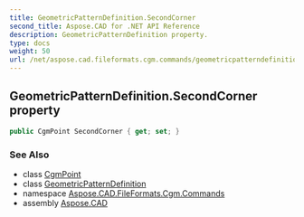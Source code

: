 ```yaml
---
title: GeometricPatternDefinition.SecondCorner
second_title: Aspose.CAD for .NET API Reference
description: GeometricPatternDefinition property. 
type: docs
weight: 50
url: /net/aspose.cad.fileformats.cgm.commands/geometricpatterndefinition/secondcorner/
---
```

## GeometricPatternDefinition.SecondCorner property

```csharp
public CgmPoint SecondCorner { get; set; }
```

### See Also

* class [CgmPoint](../../../aspose.cad.fileformats.cgm.classes/cgmpoint/)
* class [GeometricPatternDefinition](../)
* namespace [Aspose.CAD.FileFormats.Cgm.Commands](../../geometricpatterndefinition/)
* assembly [Aspose.CAD](../../../)



